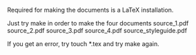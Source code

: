 Required for making the documents is a LaTeX installation.

Just try
	make
in order to make the four documents
source_1.pdf
source_2.pdf
source_3.pdf
source_4.pdf
source_styleguide.pdf

If you get an error, try
       touch *.tex
and try
       make
again.
